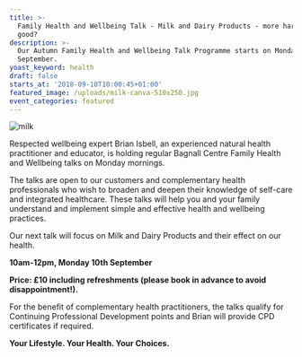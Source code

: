 ```yaml
---
title: >-
  Family Health and Wellbeing Talk - Milk and Dairy Products - more harm than
  good? 
description: >-
  Our Autumn Family Health and Wellbeing Talk Programme starts on Monday 10th
  September. 
yoast_keyword: health
draft: false
starts_at: '2018-09-10T10:00:45+01:00'
featured_image: /uploads/milk-canva-510x250.jpg
event_categories: featured
---
```

![milk](/uploads/milk-canva-510x250.jpg)

Respected wellbeing expert Brian Isbell, an experienced natural health practitioner and educator, is holding regular Bagnall Centre Family Health and Wellbeing talks on Monday mornings. 

The talks are open to our customers and complementary health professionals who wish to broaden and deepen their knowledge of self-care and integrated healthcare. These talks will help you and your family understand and implement simple and effective health and wellbeing practices.

Our next talk will focus on Milk and Dairy Products and their effect on our health. 

**10am-12pm, Monday 10th September**

**Price: £10 including refreshments (please book in advance to avoid disappointment!).** 

For the benefit of complementary health practitioners, the talks qualify for Continuing Professional Development points and Brian will provide CPD certificates if required.

**Your Lifestyle. Your Health. Your Choices.**

